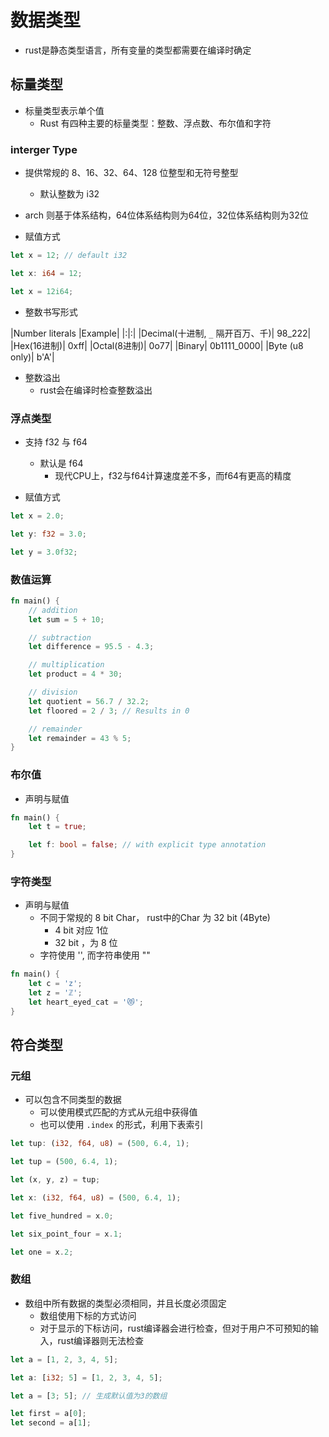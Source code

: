 # 数据类型

- rust是静态类型语言，所有变量的类型都需要在编译时确定

## 标量类型

- 标量类型表示单个值
  - Rust 有四种主要的标量类型：整数、浮点数、布尔值和字符

### interger Type


- 提供常规的 8、16、32、64、128 位整型和无符号整型
  - 默认整数为 i32
- arch 则基于体系结构，64位体系结构则为64位，32位体系结构则为32位

- 赋值方式

```rust
let x = 12; // default i32

let x: i64 = 12;

let x = 12i64;
```

- 整数书写形式

|Number literals	|Example|
|:|:|
|Decimal(十进制, `_` 隔开百万、千)|	98_222|
|Hex(16进制)|	0xff|
|Octal(8进制)|	0o77|
|Binary|	0b1111_0000|
|Byte (u8 only)|	b'A'|

- 整数溢出
  - rust会在编译时检查整数溢出


### 浮点类型

- 支持 f32 与 f64
  - 默认是 f64
    - 现代CPU上，f32与f64计算速度差不多，而f64有更高的精度

- 赋值方式

```rust
let x = 2.0;

let y: f32 = 3.0;

let y = 3.0f32;
```

### 数值运算

```rust
fn main() {
    // addition
    let sum = 5 + 10;

    // subtraction
    let difference = 95.5 - 4.3;

    // multiplication
    let product = 4 * 30;

    // division
    let quotient = 56.7 / 32.2;
    let floored = 2 / 3; // Results in 0

    // remainder
    let remainder = 43 % 5;
}
```

### 布尔值

- 声明与赋值

```rust
fn main() {
    let t = true;

    let f: bool = false; // with explicit type annotation
}
```

### 字符类型

- 声明与赋值
  - 不同于常规的 8 bit Char， rust中的Char 为 32 bit (4Byte)
    - 4 bit 对应 1位
    - 32 bit ，为 8 位
  - 字符使用 '', 而字符串使用 ""

```rust
fn main() {
    let c = 'z';
    let z = 'ℤ';
    let heart_eyed_cat = '😻';
}
```

## 符合类型

### 元组

- 可以包含不同类型的数据
  - 可以使用模式匹配的方式从元组中获得值
  - 也可以使用 `.index` 的形式，利用下表索引

```rust
let tup: (i32, f64, u8) = (500, 6.4, 1);

let tup = (500, 6.4, 1);

let (x, y, z) = tup;

let x: (i32, f64, u8) = (500, 6.4, 1);

let five_hundred = x.0;

let six_point_four = x.1;

let one = x.2;
```

### 数组

- 数组中所有数据的类型必须相同，并且长度必须固定
  - 数组使用下标的方式访问
  - 对于显示的下标访问，rust编译器会进行检查，但对于用户不可预知的输入，rust编译器则无法检查

```rust
let a = [1, 2, 3, 4, 5];

let a: [i32; 5] = [1, 2, 3, 4, 5];

let a = [3; 5]; // 生成默认值为3的数组

let first = a[0];
let second = a[1];

```


